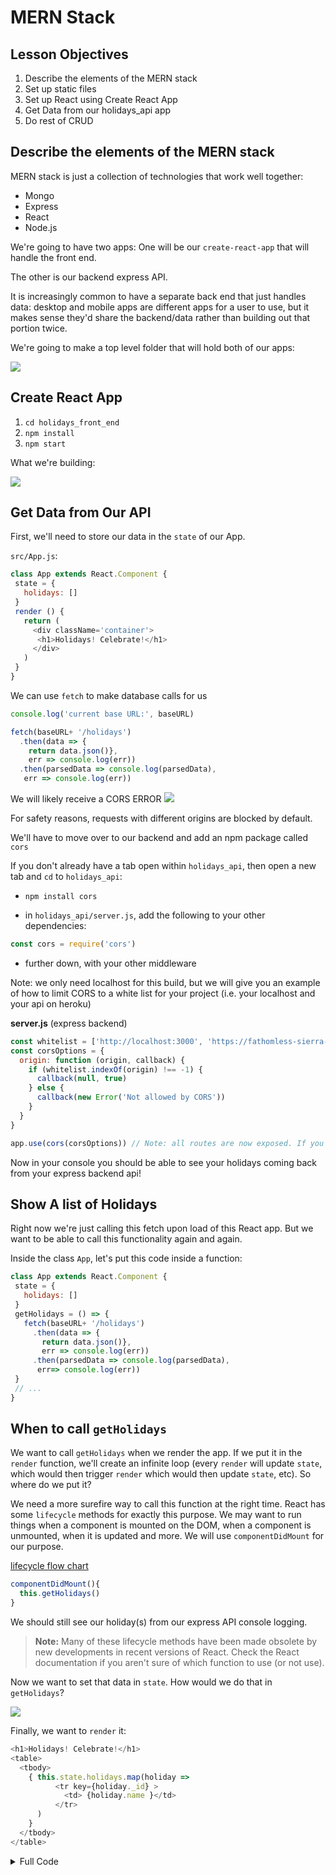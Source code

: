 # MERN Stack

<!--SEI1 12:47-->

## Lesson Objectives

1. Describe the elements of the MERN stack
1. Set up static files
1. Set up React using Create React App
1. Get Data from our holidays_api app
1. Do rest of CRUD

## Describe the elements of the MERN stack

MERN stack is just a collection of technologies that work well together:

- Mongo
- Express
- React
- Node.js

We're going to have two apps: One will be our `create-react-app` that will handle the front end.

The other is our backend express API.

It is increasingly common to have a separate back end that just handles data: desktop and mobile apps are different apps for a user to use, but it makes sense they'd share the backend/data rather than building out that portion twice.

We're going to make a top level folder that will hold both of our apps:

![](https://i.imgur.com/FbxjDNo.png)

## Create React App

1. `cd holidays_front_end`
1. `npm install`
1. `npm start`

What we're building:

![](https://i.imgur.com/Bil2WOm.png)

<!--SEI1 12:56 -->

## Get Data from Our API

First, we'll need to store our data in the `state` of our App.

`src/App.js`:

```js
class App extends React.Component {
 state = {
   holidays: []
 }
 render () {
   return (
     <div className='container'>
      <h1>Holidays! Celebrate!</h1>
     </div>
   )
 }
}
```

We can use `fetch` to make database calls for us

```js
console.log('current base URL:', baseURL)

fetch(baseURL+ '/holidays')
  .then(data => {
    return data.json()},
    err => console.log(err))
  .then(parsedData => console.log(parsedData),
   err => console.log(err))
```

We will likely receive a CORS ERROR
![](https://i.imgur.com/qg8eEAp.png)

For safety reasons, requests with different origins are blocked by default.

We'll have to move over to our backend and add an npm package called `cors`

If you don't already have a tab open within `holidays_api`, then open a new tab and `cd` to `holidays_api`:

- `npm install cors`

- in `holidays_api/server.js`, add the following to your other dependencies:

```js
const cors = require('cors')
```

<!--SEI1 1:11 -->

- further down, with your other middleware

Note: we only need localhost for this build, but we will give you an example of how to limit CORS to a white list for your project (i.e. your localhost and your api on heroku)

**server.js** (express backend)
```js
const whitelist = ['http://localhost:3000', 'https://fathomless-sierra-68956.herokuapp.com']
const corsOptions = {
  origin: function (origin, callback) {
    if (whitelist.indexOf(origin) !== -1) {
      callback(null, true)
    } else {
      callback(new Error('Not allowed by CORS'))
    }
  }
}

app.use(cors(corsOptions)) // Note: all routes are now exposed. If you want to limit access for specific verbs like POST or DELETE you can look at the npm documentaion for cors (for example with OMDB - it's ok for anyone to see the movies, but you don't want just anyone adding a movie)
```

Now in your console you should be able to see your holidays coming back from your express backend api!

<!--SEI1 1:16  -->

## Show A list of Holidays

Right now we're just calling this fetch upon load of this React app. But we want to be able to call this functionality again and again.

Inside the class `App`, let's put this code inside a function:

```js
class App extends React.Component {
 state = {
   holidays: []
 }
 getHolidays = () => {
   fetch(baseURL+ '/holidays')
     .then(data => {
       return data.json()},
       err => console.log(err))
     .then(parsedData => console.log(parsedData),
      err=> console.log(err))
 }
 // ...
}
```

## When to call `getHolidays`

We want to call `getHolidays` when we render the app. If we put it in the `render` function, we'll create an infinite loop (every `render` will update `state`, which would then trigger `render` which would then update `state`, etc). So where do we put it?

We need a more surefire way to call this function at the right time. React has some `lifecycle` methods for exactly this purpose. We may want to run things when a component is mounted on the DOM, when a component is unmounted, when it is updated and more. We will use `componentDidMount` for our purpose.

[lifecycle flow chart](https://levelup.gitconnected.com/componentdidmakesense-react-lifecycle-explanation-393dcb19e459)

```js
componentDidMount(){
  this.getHolidays()
}
```

We should still see our holiday(s) from our express API console logging.

>**Note:** Many of these lifecycle methods have been made obsolete by new developments in recent versions of React. Check the React documentation if you aren't sure of which function to use (or not use).

Now we want to set that data in `state`. How would we do that in `getHolidays`?

<!--
getHolidays = () => {
  fetch(baseURL+ '/holidays')
    .then(data => {
      return data.json()},
      err => console.log(err))
    .then(parsedData => this.setState({
      holidays: parsedData
    }),
     err=> console.log(err))
}
-->

![](https://i.imgur.com/D4BBM6U.png)

Finally, we want to `render` it:

```js
<h1>Holidays! Celebrate!</h1>
<table>
  <tbody>
    { this.state.holidays.map(holiday =>
          <tr key={holiday._id} >
            <td> {holiday.name }</td>
          </tr>
      )
    }
  </tbody>
</table>
```

<!--SEI1 1:30 -->

<details><summary>Full Code</summary>

**App.js**

```js
import React from 'react'
import './css/normalize.css'
import './css/skeleton.css'
import './css/index.css'
// import ballons from './images/two-balloon-icons-68911.png'
// import pencil from './images/simpleiconDOTcom-pen-15-64x64.png'
// import Show from './components/Show.js'
// import UpdateForm from './components/UpdateForm.js'
let baseURL = ''

if (process.env.NODE_ENV === 'development') {
  baseURL = 'http://localhost:3004'
} else {
  baseURL = 'your heroku bakend url here'
}

// baseURL = 'https://fathomless-sierra-68956.herokuapp.com'
console.log('current base URL:', baseURL)

class App extends React.Component {
 state = {
   holidays: []
 }
 componentDidMount(){
    this.getHolidays()
  }
  getHolidays = () => {
   fetch(baseURL+ '/holidays')
     .then(data => {
       return data.json()},
       err => console.log(err))
     .then(parsedData => this.setState({holidays: parsedData}),
      err=> console.log(err))
 }
  render () {
   return (
     <div className='container'>
      <h1>Holidays! Celebrate!</h1>
      <table>
        <tbody>
          { this.state.holidays.map(holiday => {
              return (
                <tr key={holiday._id}>
                  <td> {holiday.name }</td>
                </tr>
              )
            })
          }
        </tbody>
      </table>
     </div>
   )
 }
}

export default App
```
</details>
